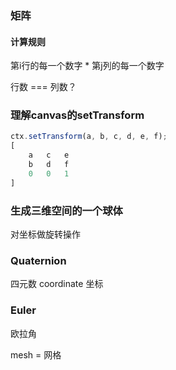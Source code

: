 ### 矩阵
#### 计算规则
第i行的每一个数字 * 第j列的每一个数字

行数 === 列数？


### 理解canvas的setTransform
```js
ctx.setTransform(a, b, c, d, e, f);
[ 
    a	c	e
    b	d	f	
    0	0	1 
]
```

### 生成三维空间的一个球体
对坐标做旋转操作

### Quaternion
四元数
coordinate 坐标

### Euler
欧拉角

mesh = 网格